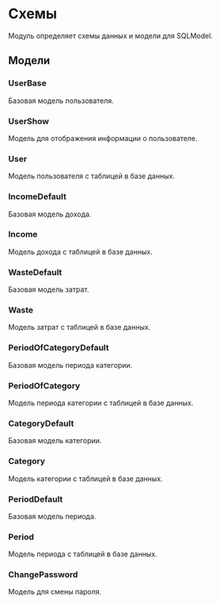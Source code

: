 # Схемы

Модуль определяет схемы данных и модели для SQLModel.

## Модели

### UserBase
Базовая модель пользователя.

### UserShow
Модель для отображения информации о пользователе.

### User
Модель пользователя с таблицей в базе данных.

### IncomeDefault
Базовая модель дохода.

### Income
Модель дохода с таблицей в базе данных.

### WasteDefault
Базовая модель затрат.

### Waste
Модель затрат с таблицей в базе данных.

### PeriodOfCategoryDefault
Базовая модель периода категории.

### PeriodOfCategory
Модель периода категории с таблицей в базе данных.

### CategoryDefault
Базовая модель категории.

### Category
Модель категории с таблицей в базе данных.

### PeriodDefault
Базовая модель периода.

### Period
Модель периода с таблицей в базе данных.

### ChangePassword
Модель для смены пароля.
